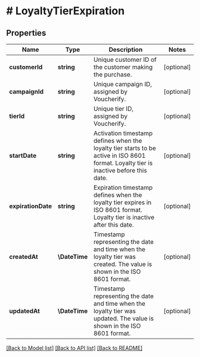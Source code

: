 # # LoyaltyTierExpiration

## Properties

Name | Type | Description | Notes
------------ | ------------- | ------------- | -------------
**customerId** | **string** | Unique customer ID of the customer making the purchase. | [optional]
**campaignId** | **string** | Unique campaign ID, assigned by Voucherify. | [optional]
**tierId** | **string** | Unique tier ID, assigned by Voucherify. | [optional]
**startDate** | **string** | Activation timestamp defines when the loyalty tier starts to be active in ISO 8601 format. Loyalty tier is inactive before this date. | [optional]
**expirationDate** | **string** | Expiration timestamp defines when the loyalty tier expires in ISO 8601 format. Loyalty tier is inactive after this date. | [optional]
**createdAt** | **\DateTime** | Timestamp representing the date and time when the loyalty tier was created. The value is shown in the ISO 8601 format. | [optional]
**updatedAt** | **\DateTime** | Timestamp representing the date and time when the loyalty tier was updated. The value is shown in the ISO 8601 format. | [optional]

[[Back to Model list]](../../README.md#models) [[Back to API list]](../../README.md#endpoints) [[Back to README]](../../README.md)
